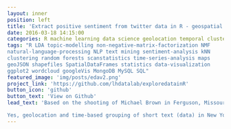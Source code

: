 ```yaml
---
layout: inner
position: left
title: 'Extract positive sentiment from twitter data in R - geospatial and temporal clustering'
date: 2016-03-18 14:15:00
categories: R machine learning data science geolocation temporal clustering twitter
tags: "R LDA topic-modelling non-negative-matrix-factorization NMF 
natural-language-processing NLP text mining sentiment-analysis kNN 
clustering random forests scanstatistics time-series-analysis maps 
geoJSON shapefiles SpatialDataFrames statistics data-visualization
ggplot2 wordcloud googleVis MongoDB MySQL SQL"
featured_image: 'img/posts/edav2.png'
project_link: 'https://github.com/lhdatalab/exploredatainR'
button_icon: 'github'
button_text: 'View on Github'
lead_text: 'Based on the shooting of Michael Brown in Ferguson, Missouri in 2014; can clustering extract "unusual" local knowledge (positive sentiment) from global social injustice text (overwhelming negative sentiment)?

Yes, geolocation and time-based grouping of short text (data) in New York City gives e.g. overall sentiment = +0.15 for organising protests and rallies, but -0.1 for political reaction to the incident. Contrast this with cities outside of NYC where rallies also have a +0.15 sentiment, but legal/political reaction = +0.1 and injustice theme = -0.05. For recommendations read https://github.com/lhdatalab/Ryerson-project/CKME136_Project_PPT_Final.pdf'
---
```

